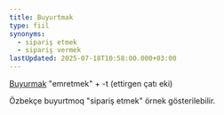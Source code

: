 ```yaml
---
title: Buyurtmak
type: fiil
synonyms:
  - sipariş etmek
  - sipariş vermek
lastUpdated: 2025-07-18T10:58:00.000+03:00
---
```

[Buyurmak](/sozluk/buyurmak) "emretmek" + -t (ettirgen çatı eki)

Özbekçe buyurtmoq "sipariş etmek" örnek gösterilebilir.
